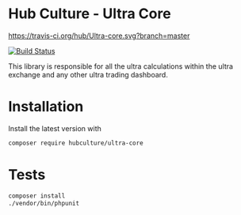 # Hub Culture - Ultra Core

https://travis-ci.org/hub/Ultra-core.svg?branch=master

[![Build Status](https://travis-ci.org/hub/Ultra-core.svg?branch=master)](https://travis-ci.org/hub/Ultra-core)

This library is responsible for all the ultra calculations within the ultra exchange and any other ultra trading dashboard.

# Installation

Install the latest version with

```bash
composer require hubculture/ultra-core
```

# Tests

```bash
composer install
./vendor/bin/phpunit
```
